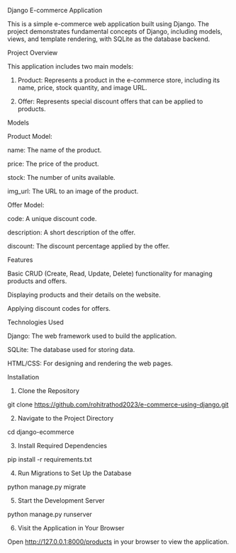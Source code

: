 Django E-commerce Application

This is a simple e-commerce web application built using Django. The project demonstrates fundamental concepts of Django, including models, views, and template rendering, with SQLite as the database backend.

Project Overview

This application includes two main models:

1. Product: Represents a product in the e-commerce store, including its name, price, stock quantity, and image URL.


2. Offer: Represents special discount offers that can be applied to products.



Models

Product Model:

name: The name of the product.

price: The price of the product.

stock: The number of units available.

img_url: The URL to an image of the product.


Offer Model:

code: A unique discount code.

description: A short description of the offer.

discount: The discount percentage applied by the offer.



Features

Basic CRUD (Create, Read, Update, Delete) functionality for managing products and offers.

Displaying products and their details on the website.

Applying discount codes for offers.


Technologies Used

Django: The web framework used to build the application.

SQLite: The database used for storing data.

HTML/CSS: For designing and rendering the web pages.


Installation

1. Clone the Repository

git clone https://github.com/rohitrathod2023/e-commerce-using-django.git


2. Navigate to the Project Directory

cd django-ecommerce


3. Install Required Dependencies

pip install -r requirements.txt


4. Run Migrations to Set Up the Database

python manage.py migrate


5. Start the Development Server

python manage.py runserver


6. Visit the Application in Your Browser

Open http://127.0.0.1:8000/products in your browser to view the application.

